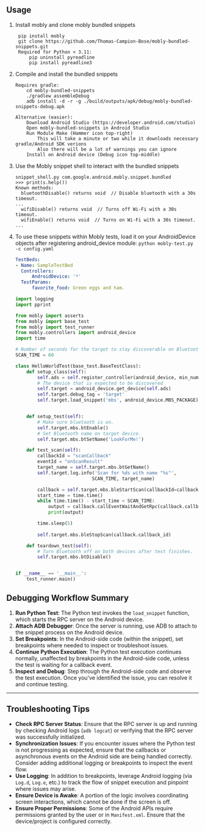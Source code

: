 ## Usage

1. Install mobly and clone mobly bundled snippets
  
        pip install mobly
        git clone https://github.com/Thomas-Campion-Bose/mobly-bundled-snippets.git
        Required for Python < 3.11:
            pip uninstall pyreadline
            pip install pyreadline3

2.  Compile and install the bundled snippets

        Requires gradle:
            cd mobly-bundled-snippets
            ./gradlew assembleDebug
            adb install -d -r -g ./build/outputs/apk/debug/mobly-bundled-snippets-debug.apk

        Alternative (easier):
            Download Android Studio (https://developer.android.com/studio)
            Open mobly-bundled-snippets in Android Studio
            Run Module Make (Hammer icon top-right) 
                This will take a minute or two while it downloads necessary gradle/Android SDK verions
                Also there will be a lot of warnings you can ignore
            Install on Android device (Debug icon top-middle)

3.  Use the Mobly snippet shell to interact with the bundled snippets

        snippet_shell.py com.google.android.mobly.snippet.bundled
        >>> print(s.help())
        Known methods:
          bluetoothDisable() returns void  // Disable bluetooth with a 30s timeout.
        ...
          wifiDisable() returns void  // Turns off Wi-Fi with a 30s timeout.
          wifiEnable() returns void  // Turns on Wi-Fi with a 30s timeout.
        ...

4.  To use these snippets within Mobly tests, load it on your AndroidDevice objects
    after registering android_device module:
    `python mobly-test.py -c config.yaml`

    ```yaml
    TestBeds:
    - Name: SampleTestBed
      Controllers:
          AndroidDevice: '*'
      TestParams:
          favorite_food: Green eggs and ham.
    ```
    ```python
    import logging
    import pprint

    from mobly import asserts
    from mobly import base_test
    from mobly import test_runner
    from mobly.controllers import android_device
    import time

    # Number of seconds for the target to stay discoverable on Bluetooth.
    SCAN_TIME = 60

    class HelloWorldTest(base_test.BaseTestClass):
        def setup_class(self):
            self.ads = self.register_controller(android_device, min_number=1)
            # The device that is expected to be discovered
            self.target = android_device.get_device(self.ads)
            self.target.debug_tag = 'target'
            self.target.load_snippet('mbs', android_device.MBS_PACKAGE)


        def setup_test(self):
            # Make sure bluetooth is on.
            self.target.mbs.btEnable()
            # Set Bluetooth name on target device.
            self.target.mbs.btSetName('LookForMe!')

        def test_scan(self):
            callbackId = "scanCallback"
            eventId = "onScanResult"
            target_name = self.target.mbs.btGetName()
            self.target.log.info('Scan for %ds with name "%s"',
                                SCAN_TIME, target_name)

            callback = self.target.mbs.bleStartScan(callbackId=callbackId, scanFilters=None, scanSettings=None)
            start_time = time.time()
            while time.time() - start_time < SCAN_TIME:
                output = callback.callEventWaitAndGetRpc(callback.callback_id, eventId, 10)
                print(output)

            time.sleep(5)
            
            self.target.mbs.bleStopScan(callback.callback_id)

        def teardown_test(self):
            # Turn Bluetooth off on both devices after test finishes.
            self.target.mbs.btDisable()


    if __name__ == '__main__':
        test_runner.main()
    ```

## Debugging Workflow Summary

1. **Run Python Test**: The Python test invokes the `load_snippet` function, which starts the RPC server on the Android device.
2. **Attach ADB Debugger**: Once the server is running, use ADB to attach to the snippet process on the Android device.
3. **Set Breakpoints**: In the Android-side code (within the snippet), set breakpoints where needed to inspect or troubleshoot issues.
4. **Continue Python Execution**: The Python test execution continues normally, unaffected by breakpoints in the Android-side code, unless the test is waiting for a callback event.
5. **Inspect and Debug**: Step through the Android-side code and observe the test execution. Once you’ve identified the issue, you can resolve it and continue testing.

---

## Troubleshooting Tips

- **Check RPC Server Status**: Ensure that the RPC server is up and running by checking Android logs (`adb logcat`) or verifying that the RPC server was successfully initialized.
- **Synchronization Issues**: If you encounter issues where the Python test is not progressing as expected, ensure that the callbacks or asynchronous events on the Android side are being handled correctly. Consider adding additional logging or breakpoints to inspect the event flow.
- **Use Logging**: In addition to breakpoints, leverage Android logging (via `Log.d`, `Log.e`, etc.) to track the flow of snippet execution and pinpoint where issues may arise.
- **Ensure Device is Awake**: A portion of the logic involves coordinating screen interactions, which cannot be done if the screen is off.
- **Ensure Proper Permissions**: Some of the Android APIs require permissions granted by the user or in `Manifest.xml`. Ensure that the device/project is configured correctly.
